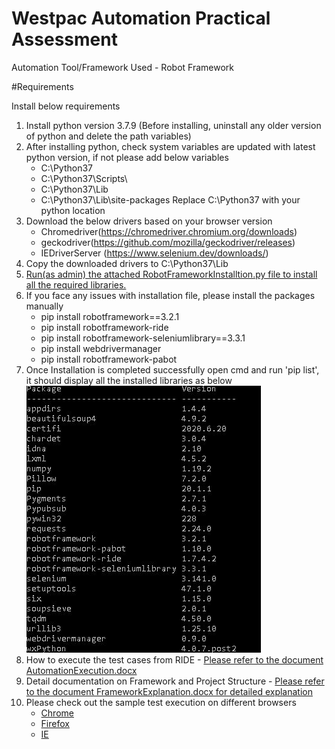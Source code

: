 # Westpac Automation Practical Assessment

Automation Tool/Framework Used - Robot Framework

#Requirements

Install below requirements

1. Install python version 3.7.9 (Before installing, uninstall any older version of python and delete the path variables)
2. After installing python, check system variables are updated with latest python version, if not please add below variables
    - C:\Python37
    - C:\Python37\Scripts\
    - C:\Python37\Lib
    - C:\Python37\Lib\site-packages
   Replace C:\Python37 with your python location
3. Download the below drivers based on your browser version
    * Chromedriver(https://chromedriver.chromium.org/downloads) 
    * geckodriver(https://github.com/mozilla/geckodriver/releases)
    * IEDriverServer (https://www.selenium.dev/downloads/)
4. Copy the downloaded drivers to C:\Python37\Lib
5. [Run(as admin) the attached RobotFrameworkInstalltion.py file to install all the required libraries.](RobotFrameworkInstalltion.py)
6. If you face any issues with installation file, please install the packages manually
    * pip install robotframework==3.2.1
    * pip install robotframework-ride
    * pip install robotframework-seleniumlibrary==3.3.1
    * pip install webdrivermanager
    * pip install robotframework-pabot
6. Once Installation is completed successfully open cmd and run 'pip list', it should display all the installed libraries as below
 ![ScreenShot](InstalledPackages.JPG)
7. How to execute the test cases from RIDE - [Please refer to the document AutomationExecution.docx](AutomationExecution.docx)
8. Detail documentation on Framework and Project Structure - [Please refer to the document FrameworkExplanation.docx for detailed explanation](FrameworkExplanation.docx)
9. Please check out the sample test execution on different browsers
    * [Chrome](ExecutedOnChrome.mp4)
    * [Firefox](ExecutedOnFirefox.mp4)
    * [IE](ExecutedOnIE.mp4)
  
